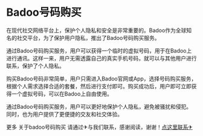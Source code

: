 # Badoo号码购买

在现代社交网络平台上，保护个人隐私和安全是非常重要的。Badoo作为全球知名的社交平台，为了保护用户隐私，推出了Badoo号码购买服务。

通过Badoo号码购买服务，用户可以获得一个临时的虚拟号码，用于在Badoo上进行通讯。这样一来，用户无需透露自己的真实手机号码，就可以与其他用户进行联系，保护了个人隐私。

购买Badoo号码非常简单，用户只需进入Badoo官网或App，选择号码购买服务，根据个人需求选择合适的套餐，然后进行支付即可。购买成功后，用户即可立即获得一个虚拟号码，可以在Badoo上自由使用。

通过Badoo号码购买服务，用户可以更好地保护个人隐私，避免被骚扰和侵犯。同时，也为用户提供了更便捷的交友和社交体验。

更多 关于badoo号码购买 请通过✈与我们联系，感谢阅读，谢谢！[点这里联系✈](https://add.k02.cc)